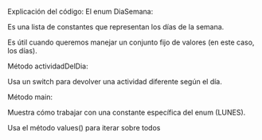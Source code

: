 Explicación del código:
El enum DiaSemana:

Es una lista de constantes que representan los días de la semana.

Es útil cuando queremos manejar un conjunto fijo de valores (en este caso, los días).

Método actividadDelDia:

Usa un switch para devolver una actividad diferente según el día.

Método main:

Muestra cómo trabajar con una constante específica del enum (LUNES).

Usa el método values() para iterar sobre todos 